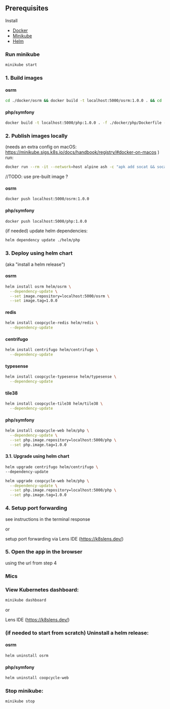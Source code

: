 ## Prerequisites

Install
- [Docker](https://www.docker.com/)
- [Minikube](https://minikube.sigs.k8s.io/docs/start/)
- [Helm](https://helm.sh/docs/intro/quickstart/#install-helm)

### Run minikube

```sh
minikube start
```

### 1. Build images

#### osrm
```sh
cd ./docker/osrm && docker build -t localhost:5000/osrm:1.0.0 . && cd ../..
```

#### php/symfony
```sh
docker build -t localhost:5000/php:1.0.0 . -f ./docker/php/Dockerfile --target frankenphp_prod
```


### 2. Publish images locally

(needs an extra config on macOS: https://minikube.sigs.k8s.io/docs/handbook/registry/#docker-on-macos ) run:

```sh
docker run --rm -it --network=host alpine ash -c "apk add socat && socat TCP-LISTEN:5000,reuseaddr,fork TCP:$(minikube ip):5000"
```

//TODO: use pre-built image ?

#### osrm
```sh
docker push localhost:5000/osrm:1.0.0
```

#### php/symfony
```sh
docker push localhost:5000/php:1.0.0
```

(if needed) update helm dependencies:

```sh
helm dependency update ./helm/php
```

### 3. Deploy using helm chart

(aka "install a helm release")

#### osrm
```sh
helm install osrm helm/osrm \
  --dependency-update \
  --set image.repository=localhost:5000/osrm \
  --set image.tag=1.0.0
```

#### redis
```sh
helm install coopcycle-redis helm/redis \
  --dependency-update
```

#### centrifugo
```sh
helm install centrifugo helm/centrifugo \
  --dependency-update
```

#### typesense
```sh
helm install coopcycle-typesense helm/typesense \
  --dependency-update
```

#### tile38
```sh
helm install coopcycle-tile38 helm/tile38 \
  --dependency-update
```

#### php/symfony
```sh
helm install coopcycle-web helm/php \
  --dependency-update \
  --set php.image.repository=localhost:5000/php \
  --set php.image.tag=1.0.0
```

#### 3.1. Upgrade using helm chart

```sh
helm upgrade centrifugo helm/centrifugo \
--dependency-update
```

```sh
helm upgrade coopcycle-web helm/php \
  --dependency-update \
  --set php.image.repository=localhost:5000/php \
  --set php.image.tag=1.0.0
```

### 4. Setup port forwarding

see instructions in the terminal response

or

setup port forwarding via Lens IDE (https://k8slens.dev/)

### 5. Open the app in the browser

using the url from step 4


### Mics

### View Kubernetes dashboard:

```sh
minikube dashboard
```

or

Lens IDE (https://k8slens.dev/)

### (if needed to start from scratch) Uninstall a helm release:

#### osrm
```sh
helm uninstall osrm
```

#### php/symfony
```sh
helm uninstall coopcycle-web
```

### Stop minikube:

```sh
minikube stop
```
